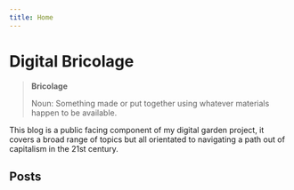 ```yaml
---
title: Home
---
```

# Digital Bricolage

>   **Bricolage**
>
>   Noun: Something made or put together using whatever materials happen to be available.

This blog is a public facing component of my digital garden project, it covers a broad range of topics but all orientated to navigating a path out of capitalism in the 21st century.

## Posts
